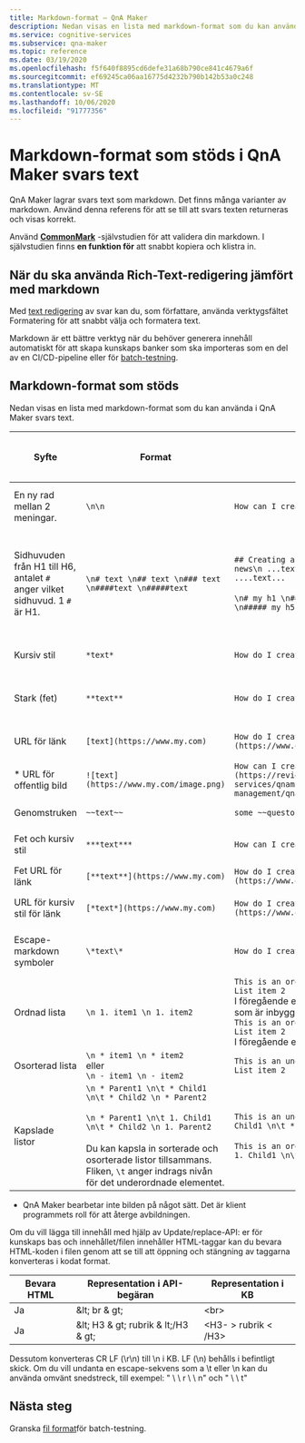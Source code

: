 ```yaml
---
title: Markdown-format – QnA Maker
description: Nedan visas en lista med markdown-format som du kan använda i QnA Maker svars text.
ms.service: cognitive-services
ms.subservice: qna-maker
ms.topic: reference
ms.date: 03/19/2020
ms.openlocfilehash: f5f640f8895cd6defe31a68b790ce841c4679a6f
ms.sourcegitcommit: ef69245ca06aa16775d4232b790b142b53a0c248
ms.translationtype: MT
ms.contentlocale: sv-SE
ms.lasthandoff: 10/06/2020
ms.locfileid: "91777356"
---
```

# <a name="markdown-format-supported-in-qna-maker-answer-text"></a>Markdown-format som stöds i QnA Maker svars text

QnA Maker lagrar svars text som markdown. Det finns många varianter av markdown. Använd denna referens för att se till att svars texten returneras och visas korrekt.

Använd **[CommonMark](https://commonmark.org/help/tutorial/index.html)** -självstudien för att validera din markdown. I självstudien finns **en funktion för** att snabbt kopiera och klistra in.

## <a name="when-to-use-rich-text-editing-versus-markdown"></a>När du ska använda Rich-Text-redigering jämfört med markdown

Med [text redigering](How-To/edit-knowledge-base.md#add-an-editorial-qna-set) av svar kan du, som författare, använda verktygsfältet Formatering för att snabbt välja och formatera text.

Markdown är ett bättre verktyg när du behöver generera innehåll automatiskt för att skapa kunskaps banker som ska importeras som en del av en CI/CD-pipeline eller för [batch-testning](Quickstarts/batch-testing.md).

## <a name="supported-markdown-format"></a>Markdown-format som stöds

Nedan visas en lista med markdown-format som du kan använda i QnA Maker svars text.

|Syfte|Format|Markdown-exempel|Rendering<br>som det visas i Chat-roboten|
|--|--|--|--|
En ny rad mellan 2 meningar.|`\n\n`|`How can I create a bot with \n\n QnA Maker?`|![formatera en ny rad mellan två meningar](./media/qnamaker-concepts-datasources/format-newline.png)|
|Sidhuvuden från H1 till H6, antalet `#` anger vilket sidhuvud. 1 `#` är H1.|`\n# text \n## text \n### text \n####text \n#####text` |`## Creating a bot \n ...text.... \n### Important news\n ...text... \n### Related Information\n ....text...`<br><br>`\n# my h1 \n## my h2\n### my h3 \n#### my h4 \n##### my h5`|![formatera med markdown-rubriker](./media/qnamaker-concepts-datasources/format-headers.png)<br>![formatera med markdown-huvuden H1 till H5](./media/qnamaker-concepts-datasources/format-h1-h5.png)|
|Kursiv stil |`*text*`|`How do I create a bot with *QnA Maker*?`|![formatera med kursiv stil](./media/qnamaker-concepts-datasources/format-italics.png)|
|Stark (fet)|`**text**`|`How do I create a bot with **QnA Maker**?`|![formatera med stark markering för fetstil](./media/qnamaker-concepts-datasources/format-strong.png)|
|URL för länk|`[text](https://www.my.com)`|`How do I create a bot with [QnA Maker](https://www.qnamaker.ai)?`|![format för URL (hyperlänk)](./media/qnamaker-concepts-datasources/format-url.png)|
|* URL för offentlig bild|`![text](https://www.my.com/image.png)`|`How can I create a bot with ![QnAMaker](https://review.docs.microsoft.com/azure/cognitive-services/qnamaker/media/qnamaker-how-to-key-management/qnamaker-resource-list.png)`|![format för offentlig bild-URL ](./media/qnamaker-concepts-datasources/format-image-url.png)|
|Genomstruken|`~~text~~`|`some ~~questoins~~ questions need to be asked`|![format för genomstruken](./media/qnamaker-concepts-datasources/format-strikethrough.png)|
|Fet och kursiv stil|`***text***`|`How can I create a ***QnA Maker*** bot?`|![format för fet och kursiv stil](./media/qnamaker-concepts-datasources/format-bold-italics.png)|
|Fet URL för länk|`[**text**](https://www.my.com)`|`How do I create a bot with [**QnA Maker**](https://www.qnamaker.ai)?`|![format för fet URL](./media/qnamaker-concepts-datasources/format-bold-url.png)|
|URL för kursiv stil för länk|`[*text*](https://www.my.com)`|`How do I create a bot with [*QnA Maker*](https://www.qnamaker.ai)?`|![format för kursiv stil-URL](./media/qnamaker-concepts-datasources/format-url-italics.png)|
|Escape-markdown symboler|`\*text\*`|`How do I create a bot with \*QnA Maker\*?`|![Format för Escape-markdown symboler.](./media/qnamaker-concepts-datasources/format-escape-markdown-symbols.png)|
|Ordnad lista|`\n 1. item1 \n 1. item2`|`This is an ordered list: \n 1. List item 1 \n 1. List item 2`<br>I föregående exempel används automatisk numrering som är inbyggd i markdown.<br>`This is an ordered list: \n 1. List item 1 \n 2. List item 2`<br>I föregående exempel används explicit numrering.|![format för ordnad lista](./media/qnamaker-concepts-datasources/format-ordered-list.png)|
|Osorterad lista|`\n * item1 \n * item2`<br>eller<br>`\n - item1 \n - item2`|`This is an unordered list: \n * List item 1 \n * List item 2`|![format för osorterad lista](./media/qnamaker-concepts-datasources/format-unordered-list.png)|
|Kapslade listor|`\n * Parent1 \n\t * Child1 \n\t * Child2 \n * Parent2`<br><br>`\n * Parent1 \n\t 1. Child1 \n\t * Child2 \n 1. Parent2`<br><br>Du kan kapsla in sorterade och osorterade listor tillsammans. Fliken, `\t` anger indrags nivån för det underordnade elementet.|`This is an unordered list: \n * List item 1 \n\t * Child1 \n\t * Child2 \n * List item 2`<br><br>`This is an ordered nested list: \n 1. Parent1 \n\t 1. Child1 \n\t 1. Child2 \n 1. Parent2`|![format för kapslad osorterad lista](./media/qnamaker-concepts-datasources/format-nested-unordered-list.png)<br>![format för kapslad ordnad lista](./media/qnamaker-concepts-datasources/format-nested-ordered-list.png)|

* QnA Maker bearbetar inte bilden på något sätt. Det är klient programmets roll för att återge avbildningen.

Om du vill lägga till innehåll med hjälp av Update/replace-API: er för kunskaps bas och innehållet/filen innehåller HTML-taggar kan du bevara HTML-koden i filen genom att se till att öppning och stängning av taggarna konverteras i kodat format.

| Bevara HTML  | Representation i API-begäran  | Representation i KB |
|-----------|---------|-------------------------|
| Ja | \&lt; br \& gt; | &lt;br&gt; |
| Ja | \&lt; H3 \& gt; rubrik \& lt;/H3 \& gt; | &lt;H3- &gt; rubrik &lt; /H3&gt; |

Dessutom konverteras CR LF (\r\n) till \n i KB. LF (\n) behålls i befintligt skick. Om du vill undanta en escape-sekvens som a \t eller \n kan du använda omvänt snedstreck, till exempel: " \\ \\ r \\ \\ n" och " \\ \\ t"

## <a name="next-steps"></a>Nästa steg

Granska [fil format](reference-tsv-format-batch-testing.md)för batch-testning.
